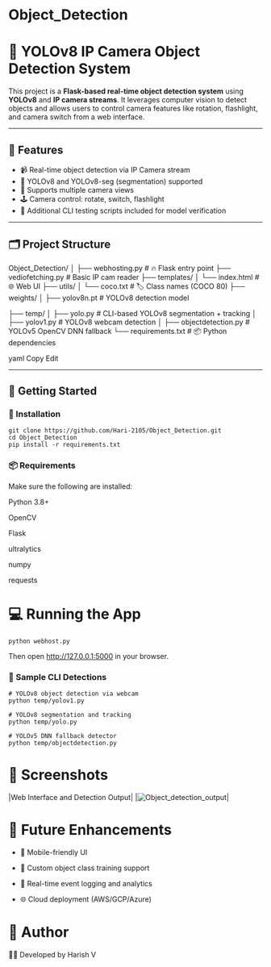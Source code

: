 # Object_Detection
# 🧠 YOLOv8 IP Camera Object Detection System

This project is a **Flask-based real-time object detection system** using **YOLOv8** and **IP camera streams**. It leverages computer vision to detect objects and allows users to control camera features like rotation, flashlight, and camera switch from a web interface.

---

## 📌 Features

- 📹 Real-time object detection via IP Camera stream
- 🧠 YOLOv8 and YOLOv8-seg (segmentation) supported
- 🔀 Supports multiple camera views
- 🕹️ Camera control: rotate, switch, flashlight
- 🧪 Additional CLI testing scripts included for model verification

---

## 🗂️ Project Structure

Object_Detection/
│
├── webhosting.py # 🔥 Flask entry point
├── vediofetching.py # Basic IP cam reader
├── templates/
│ └── index.html # 🌐 Web UI
├── utils/
│ └── coco.txt # 🏷️ Class names (COCO 80)
├── weights/
│ ├── yolov8n.pt # YOLOv8 detection model

├── temp/
│ ├── yolo.py # CLI-based YOLOv8 segmentation + tracking
│ ├── yolov1.py # YOLOv8 webcam detection
│ ├── objectdetection.py # YOLOv5 OpenCV DNN fallback
└── requirements.txt # 📦 Python dependencies

yaml
Copy
Edit

---

## 🚀 Getting Started

### 🔧 Installation

```
git clone https://github.com/Hari-2105/Object_Detection.git
cd Object_Detection
pip install -r requirements.txt
```

### 📦 Requirements
Make sure the following are installed:

Python 3.8+

OpenCV

Flask

ultralytics

numpy

requests

# 💻 Running the App
```
python webhost.py
```
Then open http://127.0.0.1:5000 in your browser.

### 🧪 Sample CLI Detections
```
# YOLOv8 object detection via webcam
python temp/yolov1.py

# YOLOv8 segmentation and tracking
python temp/yolo.py

# YOLOv5 DNN fallback detector
python temp/objectdetection.py
```
# 📸 Screenshots
|Web Interface and Detection Output|
|![Object_detection_output](Object_Detection\Outputs\Screenshot%20(78).png)|


# 🎯 Future Enhancements
- 📲 Mobile-friendly UI

- 🧪 Custom object class training support

- 🧠 Real-time event logging and analytics

- 🌐 Cloud deployment (AWS/GCP/Azure)

# 🙋 Author
👨‍💻 Developed by Harish V
